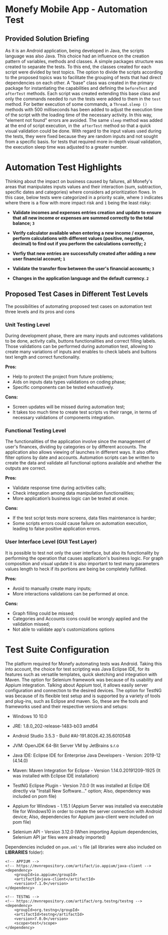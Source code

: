 # Monefy Mobile App - Automation Test

## Provided Solution Briefing

As it is an Android application, being developed in Java, the scripts language was also Java. This choice had an influence on the creation pattern of variables, methods and classes.
A simple packages structure was created to separate the tests. To this end, the classes created for each script were divided by test topics. The option to divide the scripts according to the proposed topics was to facilitate the grouping of tests that had direct dependencies on each other.
A "base" class was created in the primary package for instantiating the capabilities and defining the `beforeTest` and` afterTest` methods. Each script was created extending this base class and only the commands needed to run the tests were added to them in the `test` method. For better execution of some commands, a `Thread.sleep ()` methods with 500 milliseconds has been added to adjust the execution time of the script with the loading time of the necessary activity. In this way, "element not found" errors are avoided. The same `sleep` method was added at the end of script execution, in the` afterTest` method so that a quick visual validation could be done.
With regard to the input values used during the tests, they were fixed because they are random inputs and not sought from a specific basis. for tests that required more in-depth visual validation, the execution sleep time was adjusted to a greater number.


# Automation Test Highlights

Thinking about the impact on business caused by failures, all Monefy's areas that manipulates inputs values and their interaction (sum, subtraction, specific dates and categories) where considers ad prioritization flows. In this case, below tests were categorized in a priority scale, where `3` indicates where there is a flow with more impact risk and `1` being the least risky:

- **Validate incomes and expenses entries creation and update to ensure that all new income or expenses are summed correctly to the total balance; `3`**

- **Verify calculator available when entering a new income / expense, perform calculations with different values (positive, negative, decimal) to find out if you perform the calculations correctly; `2`**

- **Verfiy that new entries are successfully created after adding a new user financial account; `1`**

- **Validate the transfer flow between the user's financial accounts; `3`**

- **Changes in the application language and the default currency. `2`**



## Proposed Test Cases in Different Test Levels
The possibilities of automating proposed test cases on automation test three levels and its pros and cons


### Unit Testing Level

During development phase, there are many inputs and outcomes validations to be done, activity calls, buttons functionalities and correct filling labels. Those validations can be performed during automation test, allowing to create many variations of inputs and enables to check labels and buttons text length and correct functionality.

**Pros:** 
- Help to protect the project from future problems;
- Aids on inputs data types validations on coding phase;
- Specific components can be tested exhaustively.

**Cons:**
- Screen updates will be missed during automation test; 
- It takes too much time to create test scripts vs their range, in terms of necessary validations of components integration.


### Functional Testing Level

The functionalities of the application involve since the management of user's finances, dividing by categories or by different accounts. The application also allows viewing of launches in different ways. It also offers filter options by date and accounts. Automation scripts can be written to create the data and validate all functional options available and whether the outputs are correct.

**Pros:** 
- Validate response time during activities calls;
- Check integration among data manipulation functionalities;
- More application’s business logic can be tested at once.

**Cons:**
- If the test script tests more screens, data files maintenance is harder;
- Some scripts errors could cause failure on automation execution, leading to false positive application errors.


### User Interface Level (GUI Test Layer)

It is possible to test not only the user interface, but also its functionality by performing the operation that causes application's business logic.
For graph composition and visual update it is also important to test many parameters values length to heck if its portions are being be completely fulfilled.

**Pros:** 
- Avoid to manually create many inputs;
- More interactions validations can be performed at once.

**Cons:**
- Graph filling could be missed;
- Categories and Accounts icons could be wrongly applied and the validation missed;
- Not able to validate app's customizations options



# Test Suite Configuration

The platform required for Monefy automating tests was Android. Taking this into account, the choice for test scripting was Java Eclipse IDE, for its features such as versatile templates, quick sketching and integration with Maven.
The option for Selenium framework was because of its usability and Appium integration. Talking about Appium tool, it allows easily server configuration and connection to the desired devices.
The option for TestNG was because of its flexible test setup and is supported by a variety of tools and plug-ins, such as Eclipse and maven.
So, these are the tools and frameworks used and their respective versions and setups:

- Windows 10 10.0
- JRE: 1.8.0_202-release-1483-b03 amd64				
- Android Studio 3.5.3 - Build #AI-191.8026.42.35.6010548	
- JVM: OpenJDK 64-Bit Server VM by JetBrains s.r.o

- Java IDE: Eclipse IDE for Enterprise Java Developers - Version: 2019-12 (4.14.0)
- Maven: Maven Integration for Eclipse - Version	1.14.0.20191209-1925
	(It was installed with Eclipse IDE installation)
- TestNG Eclipse Plugin - Version 7.0.0
	(It was installed at Eclipe IDE directly via "Install New Software..." option; Also, dependency was included on pom file)
- Appium for Windows - 1.15.1
	(Appium Server was installed via executable file for Windows10 in order to create the server connection with Android device; Also, dependencies for Appium java-client were included on pom file)
- Selenium API - Version 3.12.0
	(When importing Appium dependencies, Selenium API jar files were already imported)	

Dependencies included on `pom.xml's` file (all libraries were also included on **LIBRARIES** folder):
```
<!-- APPIUM -->
<!-- https://mvnrepository.com/artifact/io.appium/java-client -->
<dependency>
	<groupId>io.appium</groupId>
	<artifactId>java-client</artifactId>
	<version>7.1.0</version>
</dependency>
```
```
<!-- TESTNG -->
<!-- https://mvnrepository.com/artifact/org.testng/testng -->
<dependency>
	<groupId>org.testng</groupId>
	<artifactId>testng</artifactId>
	<version>7.0.0</version>
	<scope>test</scope>
</dependency>
```